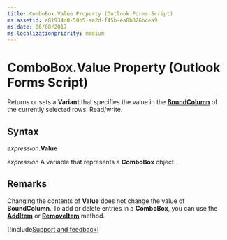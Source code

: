 ```yaml
---
title: ComboBox.Value Property (Outlook Forms Script)
ms.assetid: a81934d0-50b5-aa2d-f45b-ea8b826bcea9
ms.date: 06/08/2017
ms.localizationpriority: medium
---
```



# ComboBox.Value Property (Outlook Forms Script)

Returns or sets a **Variant** that specifies the value in the **[BoundColumn](Outlook.combobox.boundcolumn.md)** of the currently selected rows. Read/write.


## Syntax

_expression_.**Value**

_expression_ A variable that represents a **ComboBox** object.


## Remarks

Changing the contents of **Value** does not change the value of **BoundColumn**. To add or delete entries in a **ComboBox**, you can use the **[AddItem](Outlook.combobox.additem.md)** or **[RemoveItem](Outlook.combobox.removeitem.md)** method.

[!include[Support and feedback](~/includes/feedback-boilerplate.md)]